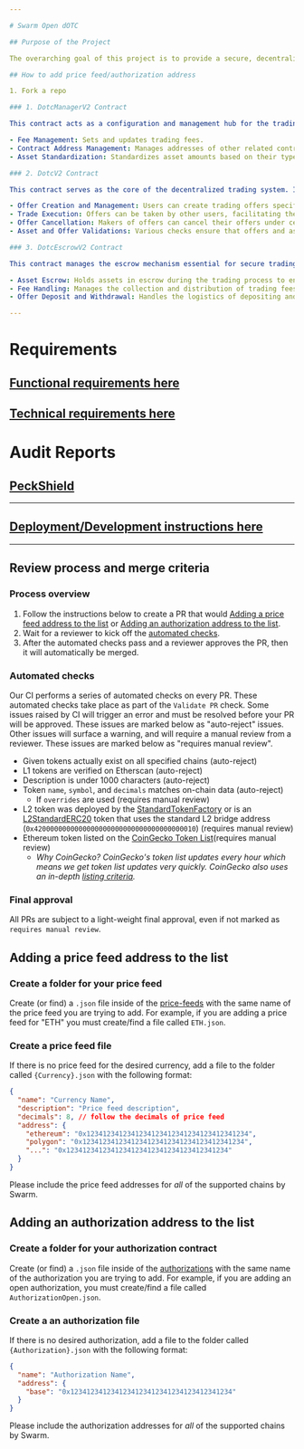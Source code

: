 ```yaml
---

# Swarm Open dOTC

## Purpose of the Project

The overarching goal of this project is to provide a secure, decentralized platform for trading various types of digital assets without needing a centralized authority. This approach enhances transparency, security, and trust among participants while also leveraging blockchain technology to automate many aspects of traditional OTC trading. By using smart contracts, the platform can reduce the risk of fraud, speed up transactions, and decrease the costs associated with trading, thereby making it accessible to a broader range of participants globally.

## How to add price feed/authorization address

1. Fork a repo

### 1. DotcManagerV2 Contract

This contract acts as a configuration and management hub for the trading platform, handling:

- Fee Management: Sets and updates trading fees.
- Contract Address Management: Manages addresses of other related contracts, such as the Dotc and Escrow contracts.
- Asset Standardization: Standardizes asset amounts based on their type and specific token standards to facilitate consistent and accurate trading operations.

### 2. DotcV2 Contract

This contract serves as the core of the decentralized trading system. It enables users to create, manage, and interact with trading offers in a decentralized manner. Key features include:

- Offer Creation and Management: Users can create trading offers specifying the assets they want to deposit and receive. Offers can be full or partial, catering to different trading needs.
- Trade Execution: Offers can be taken by other users, facilitating the exchange of assets according to the specified terms.
- Offer Cancellation: Makers of offers can cancel their offers under certain conditions, returning the deposited assets.
- Asset and Offer Validations: Various checks ensure that offers and assets meet specific criteria, preventing common errors such as zero amounts or invalid asset types.

### 3. DotcEscrowV2 Contract

This contract manages the escrow mechanism essential for secure trading:

- Asset Escrow: Holds assets in escrow during the trading process to ensure that they are only transferred upon successful trade completion.
- Fee Handling: Manages the collection and distribution of trading fees.
- Offer Deposit and Withdrawal: Handles the logistics of depositing and withdrawing assets for offers, ensuring that assets are only moved according to the rules of the platform.

---
```


# Requirements

## [Functional requirements here](docs/FunctionalRequirements)

## [Technical requirements here](docs/TechnicalRequirements/OpenDotc/v2)

# Audit Reports

## [PeckShield](docs/PeckShield-Audit-Report-dOTC-v1.0.pdf)

---

## [Deployment/Development instructions here](INSTRUCTIONS.md)

---

## Review process and merge criteria

### Process overview

1. Follow the instructions below to create a PR that would [Adding a price feed address to the list](#Adding-a-price-feed-address-to-the-list) or [Adding an authorization address to the list](#Adding-an-authorization-address-to-the-list).
2. Wait for a reviewer to kick off the [automated checks](#automated-checks).
3. After the automated checks pass and a reviewer approves the PR, then it will automatically be merged.

### Automated checks

Our CI performs a series of automated checks on every PR.
These automated checks take place as part of the `Validate PR` check.
Some issues raised by CI will trigger an error and must be resolved before your PR will be approved.
These issues are marked below as "auto-reject" issues.
Other issues will surface a warning, and will require a manual review from a reviewer.
These issues are marked below as "requires manual review".

- Given tokens actually exist on all specified chains (auto-reject)
- L1 tokens are verified on Etherscan (auto-reject)
- Description is under 1000 characters (auto-reject)
- Token `name`, `symbol`, and `decimals` matches on-chain data (auto-reject)
  - If `overrides` are used (requires manual review)
- L2 token was deployed by the [StandardTokenFactory](https://github.com/ethereum-optimism/optimism/blob/develop/packages/contracts/contracts/L2/messaging/L2StandardTokenFactory.sol) or is an [L2StandardERC20](https://github.com/ethereum-optimism/optimism/blob/develop/packages/contracts/contracts/standards/L2StandardERC20.sol) token that uses the standard L2 bridge address (`0x4200000000000000000000000000000000000010`) (requires manual review)
- Ethereum token listed on the [CoinGecko Token List](https://tokenlists.org/token-list?url=https://tokens.coingecko.com/uniswap/all.json)(requires manual review)
  - _Why CoinGecko? CoinGecko's token list updates every hour which means we get token list updates very quickly. CoinGecko also uses an in-depth [listing criteria](https://www.coingecko.com/en/methodology)._

### Final approval

All PRs are subject to a light-weight final approval, even if not marked as `requires manual review`.

## Adding a price feed address to the list

### Create a folder for your price feed

Create (or find) a `.json` file inside of the [price-feeds](https://github.com/SwarmMarkets/open-dotc/tree/master/price-feeds) with the same name of the price feed you are trying to add. For example, if you are adding a price feed for "ETH" you must create/find a file called `ETH.json`.

### Create a price feed file

If there is no price feed for the desired currency, add a file to the folder called `{Currency}.json` with the following format:

```json
{
  "name": "Currency Name",
  "description": "Price feed description",
  "decimals": 8, // follow the decimals of price feed
  "address": {
    "ethereum": "0x1234123412341234123412341234123412341234",
    "polygon": "0x1234123412341234123412341234123412341234",
    "...": "0x1234123412341234123412341234123412341234"
  }
}
```

Please include the price feed addresses for _all_ of the supported chains by Swarm.

## Adding an authorization address to the list

### Create a folder for your authorization contract

Create (or find) a `.json` file inside of the [authorizations](https://github.com/SwarmMarkets/open-dotc/tree/master/authorizations) with the same name of the authorization you are trying to add. For example, if you are adding an open authorization, you must create/find a file called `AuthorizationOpen.json`.

### Create a an authorization file

If there is no desired authorization, add a file to the folder called `{Authorization}.json` with the following format:

```json
{
  "name": "Authorization Name",
  "address": {
    "base": "0x1234123412341234123412341234123412341234"
  }
}
```

Please include the authorization addresses for _all_ of the supported chains by Swarm.

